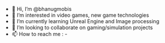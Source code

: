 - 👋 Hi, I’m @bhanugmobis
- 👀 I’m interested in video games, new game technologies
- 🌱 I’m currently learning Unreal Engine and Image processing
- 💞️ I’m looking to collaborate on gaming/simulation projects
- 📫 How to reach me : -

<!---
bhanugmobis/bhanugmobis is a ✨ special ✨ repository because its `README.md` (this file) appears on your GitHub profile.
You can click the Preview link to take a look at your changes.
--->
